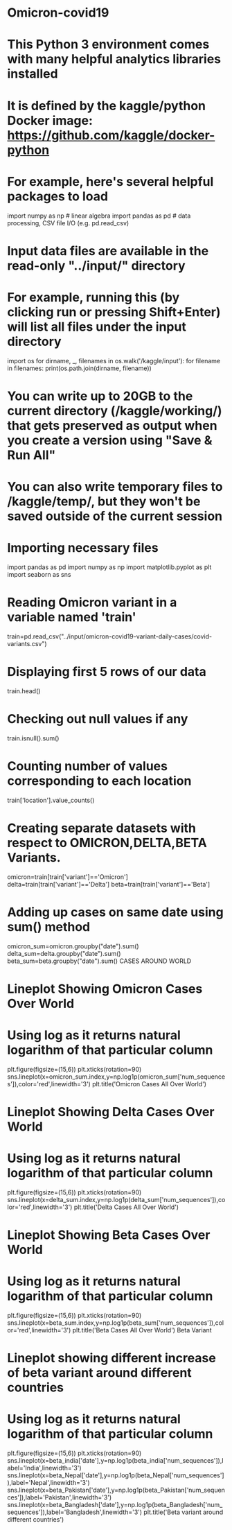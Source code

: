 # Omicron-covid19
# This Python 3 environment comes with many helpful analytics libraries installed
# It is defined by the kaggle/python Docker image: https://github.com/kaggle/docker-python
# For example, here's several helpful packages to load

import numpy as np # linear algebra
import pandas as pd # data processing, CSV file I/O (e.g. pd.read_csv)

# Input data files are available in the read-only "../input/" directory
# For example, running this (by clicking run or pressing Shift+Enter) will list all files under the input directory

import os
for dirname, _, filenames in os.walk('/kaggle/input'):
    for filename in filenames:
        print(os.path.join(dirname, filename))

# You can write up to 20GB to the current directory (/kaggle/working/) that gets preserved as output when you create a version using "Save & Run All" 
# You can also write temporary files to /kaggle/temp/, but they won't be saved outside of the current session
# Importing necessary files
import pandas as pd
import numpy as np
import matplotlib.pyplot as plt
import seaborn as sns
# Reading Omicron variant in a variable named 'train'
train=pd.read_csv("../input/omicron-covid19-variant-daily-cases/covid-variants.csv")
# Displaying first 5 rows of our data
train.head()
# Checking out null values if any
train.isnull().sum()
# Counting number of values corresponding to each location
train['location'].value_counts()
# Creating separate datasets with respect to OMICRON,DELTA,BETA Variants.
omicron=train[train['variant']=='Omicron']
delta=train[train['variant']=='Delta']
beta=train[train['variant']=='Beta']
# Adding up cases on same date using sum() method
omicron_sum=omicron.groupby("date").sum()
delta_sum=delta.groupby("date").sum()
beta_sum=beta.groupby("date").sum()
CASES AROUND WORLD
# Lineplot Showing Omicron Cases Over World
# Using log as it returns natural logarithm of that particular column
plt.figure(figsize=(15,6))
plt.xticks(rotation=90)
sns.lineplot(x=omicron_sum.index,y=np.log1p(omicron_sum['num_sequences']),color='red',linewidth='3')
plt.title('Omicron Cases All Over World')
# Lineplot Showing Delta Cases Over World
# Using log as it returns natural logarithm of that particular column
plt.figure(figsize=(15,6))
plt.xticks(rotation=90)
sns.lineplot(x=delta_sum.index,y=np.log1p(delta_sum['num_sequences']),color='red',linewidth='3')
plt.title('Delta Cases All Over World')
# Lineplot Showing Beta Cases Over World
# Using log as it returns natural logarithm of that particular column
plt.figure(figsize=(15,6))
plt.xticks(rotation=90)
sns.lineplot(x=beta_sum.index,y=np.log1p(beta_sum['num_sequences']),color='red',linewidth='3')
plt.title('Beta Cases All Over World')
Beta Variant
# Lineplot showing different increase of beta variant around different countries
# Using log as it returns natural logarithm of that particular column
plt.figure(figsize=(15,6))
plt.xticks(rotation=90)
sns.lineplot(x=beta_india['date'],y=np.log1p(beta_india['num_sequences']),label='India',linewidth='3')
sns.lineplot(x=beta_Nepal['date'],y=np.log1p(beta_Nepal['num_sequences']),label='Nepal',linewidth='3')
sns.lineplot(x=beta_Pakistan['date'],y=np.log1p(beta_Pakistan['num_sequences']),label='Pakistan',linewidth='3')
sns.lineplot(x=beta_Bangladesh['date'],y=np.log1p(beta_Bangladesh['num_sequences']),label='Bangladesh',linewidth='3')
plt.title('Beta variant around different countries')
